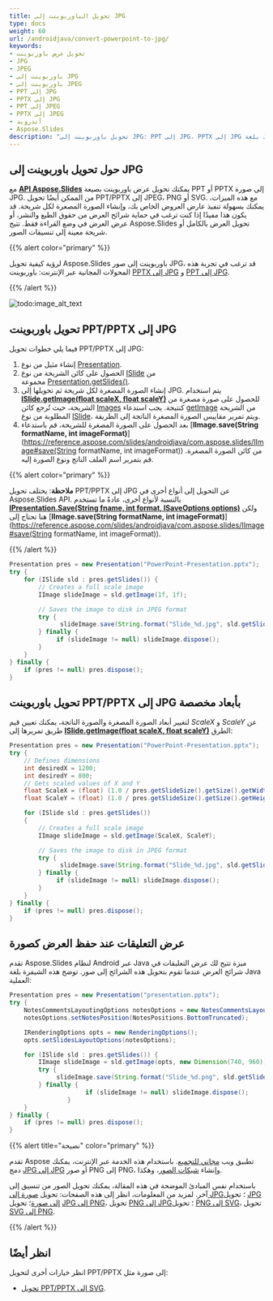 ```yaml
---
title: تحويل الباوربوينت إلى JPG
type: docs
weight: 60
url: /androidjava/convert-powerpoint-to-jpg/
keywords:
- تحويل عرض باوربوينت
- JPG
- JPEG
- باوربوينت إلى JPG
- باوربوينت إلى JPEG
- PPT إلى JPG
- PPTX إلى JPG
- PPT إلى JPEG
- PPTX إلى JPEG
- أندرويد
- Aspose.Slides
description: "تحويل باوربوينت إلى JPG: PPT إلى JPG، PPTX إلى JPG بلغة Java"
---
```


## **حول تحويل باوربوينت إلى JPG**
مع [**API Aspose.Slides**](https://products.aspose.com/slides/androidjava/) يمكنك تحويل عرض باوربوينت بصيغة PPT أو PPTX إلى صورة JPG. من الممكن أيضًا تحويل PPT/PPTX إلى JPEG، PNG أو SVG. مع هذه الميزات، يمكنك بسهولة تنفيذ عارض العروض الخاص بك، وإنشاء الصورة المصغرة لكل شريحة. قد يكون هذا مفيدًا إذا كنت ترغب في حماية شرائح العرض من حقوق الطبع والنشر، أو عرض العرض في وضع القراءة فقط. تتيح Aspose.Slides تحويل العرض بالكامل أو شريحة معينة إلى تنسيقات الصور.

{{% alert color="primary" %}} 

لرؤية كيفية تحويل Aspose.Slides باوربوينت إلى صور JPG، قد ترغب في تجربة هذه المحولات المجانية عبر الإنترنت: باوربوينت [PPTX إلى JPG](https://products.aspose.app/slides/conversion/pptx-to-jpg) و [PPT إلى JPG](https://products.aspose.app/slides/conversion/ppt-to-jpg).

{{% /alert %}} 

![todo:image_alt_text](ppt-to-jpg.png)

## **تحويل باوربوينت PPT/PPTX إلى JPG**
فيما يلي خطوات تحويل PPT/PPTX إلى JPG:

1. إنشاء مثيل من نوع [Presentation](https://reference.aspose.com/slides/androidjava/com.aspose.slides/Presentation).
2. الحصول على كائن الشريحة من نوع [ISlide](https://reference.aspose.com/slides/androidjava/com.aspose.slides/ISlide) من مجموعة [Presentation.getSlides()](https://reference.aspose.com/slides/androidjava/com.aspose.slides/Presentation#getSlides--).
3. إنشاء الصورة المصغرة لكل شريحة ثم تحويلها إلى JPG. يتم استخدام [**ISlide.getImage(float scaleX, float scaleY)**](https://reference.aspose.com/slides/androidjava/com.aspose.slides/ISlide#getImage-float-float-) للحصول على صورة مصغرة من الشريحة، حيث تُرجع كائن [Images](https://reference.aspose.com/slides/androidjava/com.aspose.slides/Images) كنتيجة. يجب استدعاء [getImage](https://reference.aspose.com/slides/androidjava/com.aspose.slides/ISlide#getImage-com.aspose.slides.IRenderingOptions-float-float-) من الشريحة المطلوبة من نوع [ISlide](https://reference.aspose.com/slides/androidjava/com.aspose.slides/ISlide)، ويتم تمرير مقاييس الصورة المصغرة الناتجة إلى الطريقة.
4. بعد الحصول على الصورة المصغرة للشريحة، قم باستدعاء [**IImage.save(String formatName, int imageFormat)**](https://reference.aspose.com/slides/androidjava/com.aspose.slides/IImage#save(String formatName, int imageFormat)) من كائن الصورة المصغرة. قم بتمرير اسم الملف الناتج ونوع الصورة إليه.

{{% alert color="primary" %}}

**ملاحظة**: يختلف تحويل PPT/PPTX إلى JPG عن التحويل إلى أنواع أخرى في Aspose.Slides API. بالنسبة لأنواع أخرى، عادةً ما تستخدم [**IPresentation.Save(String fname, int format, ISaveOptions options)**](https://reference.aspose.com/slides/androidjava/com.aspose.slides/IPresentation#save-java.lang.String-int-com.aspose.slides.ISaveOptions-) ولكن هنا تحتاج إلى [**IImage.save(String formatName, int imageFormat)**](https://reference.aspose.com/slides/androidjava/com.aspose.slides/IImage#save(String formatName, int imageFormat)).

{{% /alert %}} 

```java
Presentation pres = new Presentation("PowerPoint-Presentation.pptx");
try {
    for (ISlide sld : pres.getSlides()) {
        // Creates a full scale image
        IImage slideImage = sld.getImage(1f, 1f);

        // Saves the image to disk in JPEG format
        try {
              slideImage.save(String.format("Slide_%d.jpg", sld.getSlideNumber()), ImageFormat.Jpeg);
        } finally {
             if (slideImage != null) slideImage.dispose();
        }
    }
} finally {
    if (pres != null) pres.dispose();
}
```

## **تحويل باوربوينت PPT/PPTX إلى JPG بأبعاد مخصصة**
لتغيير أبعاد الصورة المصغرة والصورة الناتجة، يمكنك تعيين قيم *ScaleX* و *ScaleY* عن طريق تمريرها إلى [**ISlide.getImage(float scaleX, float scaleY)**](https://reference.aspose.com/slides/androidjava/com.aspose.slides/ISlide#getImage-float-float-) الطرق:

```java
Presentation pres = new Presentation("PowerPoint-Presentation.pptx");
try {
    // Defines dimensions
    int desiredX = 1200;
    int desiredY = 800;
    // Gets scaled values of X and Y
    float ScaleX = (float) (1.0 / pres.getSlideSize().getSize().getWidth()) * desiredX;
    float ScaleY = (float) (1.0 / pres.getSlideSize().getSize().getHeight()) * desiredY;

    for (ISlide sld : pres.getSlides())
    {
        // Creates a full scale image
        IImage slideImage = sld.getImage(ScaleX, ScaleY);

        // Saves the image to disk in JPEG format
        try {
              slideImage.save(String.format("Slide_%d.jpg", sld.getSlideNumber()), ImageFormat.Jpeg);
        } finally {
             if (slideImage != null) slideImage.dispose();
        }
    }
} finally {
    if (pres != null) pres.dispose();
}
```

## **عرض التعليقات عند حفظ العرض كصورة**
تقدم Aspose.Slides لنظام Android عبر Java ميزة تتيح لك عرض التعليقات في شرائح العرض عندما تقوم بتحويل هذه الشرائح إلى صور. توضح هذه الشيفرة بلغة Java العملية:

```java
Presentation pres = new Presentation("presentation.pptx");
try {
    NotesCommentsLayoutingOptions notesOptions = new NotesCommentsLayoutingOptions();
    notesOptions.setNotesPosition(NotesPositions.BottomTruncated);

    IRenderingOptions opts = new RenderingOptions();
    opts.setSlidesLayoutOptions(notesOptions);

    for (ISlide sld : pres.getSlides()) {
        IImage slideImage = sld.getImage(opts, new Dimension(740, 960));
        try {
             slideImage.save(String.format("Slide_%d.png", sld.getSlideNumber()));
        } finally {
                     if (slideImage != null) slideImage.dispose();
                }
    }
} finally {
    if (pres != null) pres.dispose();
}
```

{{% alert title="نصيحة" color="primary" %}}

تقدم Aspose تطبيق ويب [مجاني للتجميع](https://products.aspose.app/slides/collage). باستخدام هذه الخدمة عبر الإنترنت، يمكنك دمج [JPG إلى JPG](https://products.aspose.app/slides/collage/jpg) أو صور PNG إلى PNG، وإنشاء [شبكات الصور](https://products.aspose.app/slides/collage/photo-grid)، وهكذا. 

باستخدام نفس المبادئ الموضحة في هذه المقالة، يمكنك تحويل الصور من تنسيق إلى آخر. لمزيد من المعلومات، انظر إلى هذه الصفحات: تحويل [صورة إلى JPG](https://products.aspose.com/slides/androidjava/conversion/image-to-jpg/)؛ تحويل [JPG إلى صورة](https://products.aspose.com/slides/androidjava/conversion/jpg-to-image/)؛ تحويل [JPG إلى PNG](https://products.aspose.com/slides/androidjava/conversion/jpg-to-png/)، تحويل [PNG إلى JPG](https://products.aspose.com/slides/androidjava/conversion/png-to-jpg/)؛ تحويل [PNG إلى SVG](https://products.aspose.com/slides/androidjava/conversion/png-to-svg/)، تحويل [SVG إلى PNG](https://products.aspose.com/slides/androidjava/conversion/svg-to-png/).

{{% /alert %}}

## **انظر أيضًا**

انظر خيارات أخرى لتحويل PPT/PPTX إلى صورة مثل:

- [تحويل PPT/PPTX إلى SVG](/slides/androidjava/render-a-slide-as-an-svg-image/).